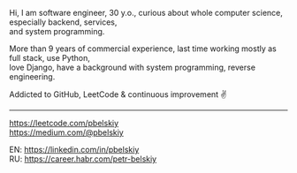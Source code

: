 Hi, I am software engineer, 30 y.o., curious about whole computer science, especially backend, services,<br/>
and system programming.<br/>

More than 9 years of commercial experience, last time working mostly as full stack, use Python,<br/>
love Django, have a background with system programming, reverse engineering.<br/>

Addicted to GitHub, LeetCode & continuous improvement ✌️<br/>

---

https://leetcode.com/pbelskiy<br/>
https://medium.com/@pbelskiy<br/>

EN: https://linkedin.com/in/pbelskiy<br/>
RU: https://career.habr.com/petr-belskiy<br/>
